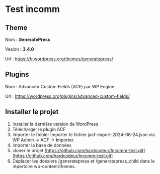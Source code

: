 # Test incomm

## Theme

Nom : **GeneratePress**

Vesion : **3.4.0**

Url : https://fr.wordpress.org/themes/generatepress/

## Plugins

Nom :  Advanced Custom Fields (ACF) par WP Engine

Url : https://wordpress.org/plugins/advanced-custom-fields/

## Installer le projet

1. Installer la dernière version de WordPress
2. Télécharger le plugin ACF
3. Importer le fichier Importer le fichier jacf-export-2024-06-24.json via WP Admin → ACF → Importer.
4. Importer la base de données
5. cloner le projet [https://github.com/hardcodeur/Incomm-test.git](https://github.com/hardcodeur/Incomm-test.git)
6. Déplacer les dossiers /generatepress et /generatepress_child dans le répertoire wp-content/themes.
